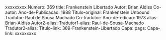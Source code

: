 xxxxxxxxx
Numero: 369
title: Frankenstein Libertado
Autor: Brian Aldiss
Co-autor: 
Ano-de-Publicacao: 1988
Titulo-original: Frankenstein Unbound
Tradutor: Raul de Sousa Machado
Co-tradutor: 
Ano-de-edicao: 1973
alias: Brian-Aldiss
Autor2-alias: 
Tradutor1-alias: Raul-de-Sousa-Machado
Tradutor2-alias: 
Titulo-link: 369-Frankenstein-Libertado
Capa: 
pags: 
Capa-link: 
xxxxxxxxx
